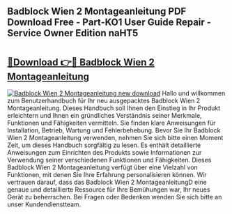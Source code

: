 ## Badblock Wien 2 Montageanleitung PDF Download Free - Part-KO1 User Guide Repair - Service Owner Edition naHT5

# <h2><a href="http://df6icl.blite.top/?on=Badblock+Wien+2+Montageanleitung">🔗Download 👉🔴 Badblock Wien 2 Montageanleitung</a></h2>

[![Badblock Wien 2 Montageanleitung new download](https://i.imgur.com/lujVjoI.png)](http://df6icl.blite.top/?on=Badblock+Wien+2+Montageanleitung)
Hallo und willkommen zum Benutzerhandbuch für Ihr neu ausgepacktes Badblock Wien 2 Montageanleitung. Dieses Handbuch soll Ihnen den Einstieg in Ihr Produkt erleichtern und Ihnen ein gründliches Verständnis seiner Merkmale, Funktionen und Fähigkeiten vermitteln. Sie finden klare Anweisungen für Installation, Betrieb, Wartung und Fehlerbehebung. Bevor Sie Ihr Badblock Wien 2 Montageanleitung verwenden, nehmen Sie sich bitte einen Moment Zeit, um dieses Handbuch sorgfältig zu lesen. Es enthält detaillierte Anweisungen zum Einrichten des Produkts sowie Informationen zur Verwendung seiner verschiedenen Funktionen und Fähigkeiten. Dieses Badblock Wien 2 Montageanleitung verfügt über eine Vielzahl von Funktionen, mit denen Sie Ihre Erfahrung personalisieren können. Wir vertrauen darauf, dass das Badblock Wien 2 MontageanleitungD eine genaue und detaillierte Ressource für Ihre Bemühungen war, Ihr neues Gerät zu beherrschen. Bei Fragen oder Bedenken wenden Sie sich bitte an unser Kundendienstteam.
